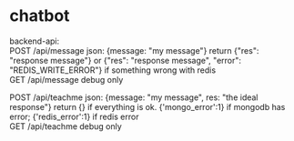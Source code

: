 # chatbot
backend-api: <br/>
POST /api/message json: {message: "my message"} return {"res": "response message"} or {"res": "response message", "error": "REDIS_WRITE_ERROR"} if something wrong with redis <BR>
GET /api/message debug only

POST /api/teachme json: {message: "my message", res: "the ideal response"} return {} if everything is ok. {'mongo_error':1} if mongodb has error; {'redis_error':1} if redis error <br>
GET /api/teachme debug only
